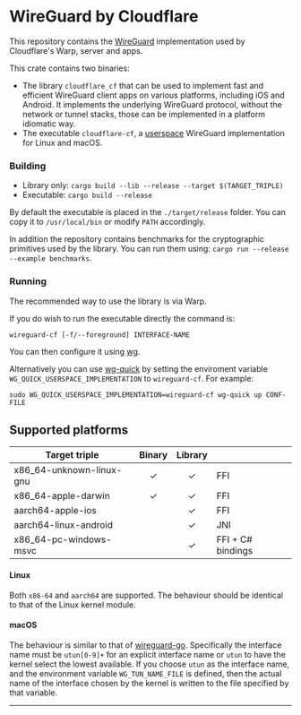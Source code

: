 # WireGuard by Cloudflare

This repository contains the [WireGuard](https://www.wireguard.com/) implementation used by Cloudflare's Warp, server and apps.

This crate contains two binaries:

* The library `cloudflare_cf` that can be used to implement fast and efficient WireGuard client apps on various platforms, including iOS and Android. It implements the underlying WireGuard protocol, without the network or tunnel stacks, those can be implemented in a platform idiomatic way.
* The executable `cloudflare-cf`, a [userspace](https://www.wireguard.com/xplatform/) WireGuard implementation for Linux and macOS.

### Building

- Library only: `cargo build --lib --release --target $(TARGET_TRIPLE)`
- Executable: `cargo build --release`

By default the executable is placed in the `./target/release` folder. You can copy it to `/usr/local/bin` or modify `PATH` accordingly.

In addition the repository contains benchmarks for the cryptographic primitives used by the library. You can run them using: `cargo run --release --example benchmarks`.

### Running

The recommended way to use the library is via Warp.

If you do wish to run the executable directly the command is:

`wireguard-cf [-f/--foreground] INTERFACE-NAME`

You can then configure it using [wg](https://git.zx2c4.com/WireGuard/about/src/tools/man/wg.8).

Alternatively you can use [wg-quick](https://git.zx2c4.com/WireGuard/about/src/tools/man/wg-quick.8) by setting the enviroment variable `WG_QUICK_USERSPACE_IMPLEMENTATION` to `wireguard-cf`. For example:

`sudo WG_QUICK_USERSPACE_IMPLEMENTATION=wireguard-cf wg-quick up CONF-FILE`

## Supported platforms

Target triple           |Binary|Library|                 |
------------------------|:----:|:-----:|-----------------|
x86_64-unknown-linux-gnu|  ✓   |   ✓   |FFI
x86_64-apple-darwin     |  ✓   |   ✓   |FFI
aarch64-apple-ios       |      |   ✓   |FFI
aarch64-linux-android   |      |   ✓   |JNI
x86_64-pc-windows-msvc  |      |   ✓   |FFI + C# bindings

#### Linux

Both `x86-64` and `aarch64` are supported. The behaviour should be identical to that of the Linux kernel module.

#### macOS

The behaviour is similar to that of [wireguard-go](https://git.zx2c4.com/wireguard-go/about/). Specifically the interface name must be `utun[0-9]+` for an explicit interface name or `utun` to have the kernel select the lowest available. If you choose `utun` as the interface name, and the environment variable `WG_TUN_NAME_FILE` is defined, then the actual name of the interface chosen by the kernel is written to the file specified by that variable.

---